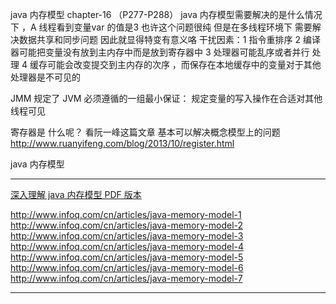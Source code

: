 java 内存模型  chapter-16 （P277-P288）
java 内存模型需要解决的是什么情况下 ，A 线程看到变量var 的值是3 
也许这个问题很纯 
但是在多线程环境下  需要解决数据共享和同步问题 因此就显得特变有意义咯
干扰因素：1 指令重排序 2 编译器可能把变量没有放到主内存中而是放到寄存器中 3 处理器可能乱序或者并行 处理 4 缓存可能会改变提交到主内存的次序 ，而保存在本地缓存中的变量对于其他处理器是不可见的 

JMM 规定了 JVM 必须遵循的一组最小保证： 规定变量的写入操作在合适对其他线程可见




寄存器是 什么呢？ 看阮一峰这篇文章 基本可以解决概念模型上的问题 http://www.ruanyifeng.com/blog/2013/10/register.html


java 内存模型 

--------

[深入理解 java 内存模型 PDF 版本]( http://www.infoq.com/resource/minibooks/java_memory_model/zh/pdf/think_deep_in_java_mem_model.pdf)

http://www.infoq.com/cn/articles/java-memory-model-1
http://www.infoq.com/cn/articles/java-memory-model-2
http://www.infoq.com/cn/articles/java-memory-model-3
http://www.infoq.com/cn/articles/java-memory-model-4
http://www.infoq.com/cn/articles/java-memory-model-5
http://www.infoq.com/cn/articles/java-memory-model-6
http://www.infoq.com/cn/articles/java-memory-model-7

--------



